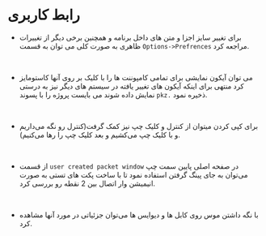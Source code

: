 # رابط کاربری
+ برای تغییر سایز اجزا و متن های داخل برنامه و همچنین برخی دیگر از تغییرات ظاهری به صورت کلی می توان به قسمت `Options->Prefrences` مراجعه کرد.

<br>

+ می توان آیکون نمایشی برای تمامی کامپوننت ها را با کلیک بر روی آنها کاستومایز کرد منتهی برای اینکه آیکون های تغییر یافته در سیستم های دیگر نیز به درستی نمایش داده شوند می بایست پروژه را با پسوند `pkz.` ذخیره نمود.

<br>

+ برای کپی کردن میتوان از کنترل و کلیک چپ نیز کمک گرفت(کنترل رو نگه‌ می‌داریم و با کلیک چپ می‌کشیم و بعد کلیک چپ را رها می‌کنیم).

<br>

+  از قسمت `user created packet window` در صفحه اصلی پایین سمت چپ می‌توان به جای پینگ گرفتن استفاده نمود تا با ساخت پکت های تستی به صورت انیمیشن وار اتصال بین 2 نقطه رو بررسی کرد.

<br>

+ با نگه داشتن موس روی کابل  ها و دیوایس ها می‌توان جزئیاتی در مورد آنها مشاهده کرد.
